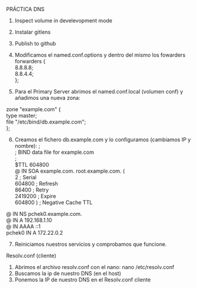 PRÁCTICA DNS

1. Inspect volume in develevopment mode
2. Instalar gitlens
3. Publish to github
4. Modificamos el named.conf.options y dentro del mismo los fowarders
forwarders { <br>
	 	8.8.8.8; <br>
		8.8.4.4; <br>
	 }; <br>

6. Para el Primary Server abrimos el named.conf.local (volumen conf) y añadimos una nueva zona:

zone "example.com" { <br>
    type master; <br>
    file "/etc/bind/db.example.com"; <br>
};

6. Creamos el fichero db.example.com y lo configuramos (cambiamos IP y nombre):
; <br> 
; BIND data file for example.com <br>
; <br>
$TTL    604800 <br>
@       IN      SOA     example.com. root.example.com. ( <br>
                              2         ; Serial <br>
                         604800         ; Refresh <br>
                          86400         ; Retry <br>
                        2419200         ; Expire <br>
                         604800 )       ; Negative Cache TTL <br>

@       IN      NS      pchek0.example.com. <br>
@       IN      A       192.168.1.10 <br>
@       IN      AAAA    ::1 <br>
pchek0      IN      A       172.22.0.2

7. Reiniciamos nuestros servicios y comprobamos que funcione.

Resolv.conf (cliente)

1. Abrimos el archivo resolv.conf con el nano: nano /etc/resolv.conf
2. Buscamos la ip de nuestro DNS (en el host)
3. Ponemos la IP de nuestro DNS en el Resolv.conf cliente
